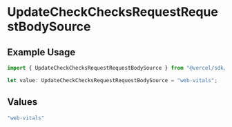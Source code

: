 # UpdateCheckChecksRequestRequestBodySource

## Example Usage

```typescript
import { UpdateCheckChecksRequestRequestBodySource } from "@vercel/sdk/models/operations";

let value: UpdateCheckChecksRequestRequestBodySource = "web-vitals";
```

## Values

```typescript
"web-vitals"
```